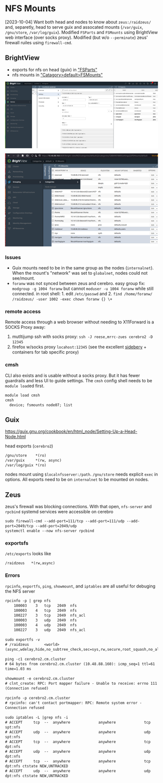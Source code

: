 # NFS Mounts
[2023-10-04] Want both head and nodes to know about `zeus:/raidzeus/` and, separetly, head to serve guix and assocated mounts (`/var/guix`, `/gnu/store`, `/var/log/guix`).
Modified `FSParts` and `FSMounts` using BrightView web interface (over socks proxy). Modified (but w/o `--perminate`) zeus' firewall ruiles using `firewall-cmd`. 

## BrightView
  * exports for nfs on head (guix) in ["FSParts"](https://10.48.88.160:8081/bright-view/#/j1/FSParts/default)
  * nfs mounts in ["Catagory>default>FSMounts"](https://10.48.88.160:8081/bright-view/#/j1/categories/default/j2/categories/12884901889/settings/j3/fSMounts/default)

![FSexports](bright_FSexports_guix.png)

![FSMounts](bright_FSMounts_guix_zeusraid.png)

### Issues
 * Guix mounts need to be in the same group as the nodes (`internalnet`). When the mount's "network" was set to `globalnet`, nodes could not see/mount.
 * `foranw` was not synced between zeus and cerebro. easy group fix: `modgroup -g 1004 foranw` but cannot `moduser -u 1004 foranw` while still connected. in root shell: 1. edit `/etc/passwd` and 2. `find /home/foranw/ /raidzeus/ -user 1002 -exec chown foranw {} \+`

### remote access
Remote access through a web browser without needing to X11Forward is a SOCKS Proxy away:

1. mutltijump ssh with socks proxy: `ssh -J reese,mrrc-zues cerebro2 -D 12345`
2. firefox w/socks proxy `locahost:12345` (see the excellent [sidebery](https://addons.mozilla.org/en-US/firefox/addon/sidebery/) + containers for tab specific proxy)

### cmsh
CLI also exists and is usable without a socks proxy. But it has fewer guardrails and less UI to guide settings. The `cmsh` config shell needs to be `module load`ed first. 

```
module load cmsh
cmsh
  device; fsmounts node07; list
```



## Guix
https://guix.gnu.org/cookbook/en/html_node/Setting-Up-a-Head-Node.html

head exports (`cerebro2`)
```
/gnu/store    *(ro)
/var/guix     *(rw, async)
/var/log/guix *(ro)
```

nodes mount using `$localnfsserver:/path`. `/gnu/store` needs explicit `exec` in options. All exports need to be on `internalnet` to be mounted on nodes.



## Zeus
zeus's firewall was blocking connections. With that open, `nfs-server` and `rpcbind` systemd services were accessible on cerebro

```
sudo firewall-cmd --add-port=111/tcp --add-port=111/udp --add-port=2049/tcp --add-port=2049/udp
systemctl enable --now nfs-server rpcbind
```

### exportsfs
`/etc/exports` looks like
```
/raidzeus   *(rw,async)
```

### Errors

`rpcinfo`, `exportfs`, `ping`, `showmount`, and `iptables` are all useful for debuging the NFS server

```
rpcinfo -p | grep nfs
    100003    3   tcp   2049  nfs
    100003    4   tcp   2049  nfs
    100227    3   tcp   2049  nfs_acl
    100003    3   udp   2049  nfs
    100003    4   udp   2049  nfs
    100227    3   udp   2049  nfs_acl

sudo exportfs -v
# /raidzeus       <world>(async,wdelay,hide,no_subtree_check,sec=sys,rw,secure,root_squash,no_all_squash)

ping -c1 cerebro2.cm.cluster 
# 64 bytes from cerebro2.cm.cluster (10.48.88.160): icmp_seq=1 ttl=61 time=1.03 ms

showmount -e cerebro2.cm.cluster
# clnt_create: RPC: Port mapper failure - Unable to receive: errno 111 (Connection refused)

rpcinfo -p cerebro2.cm.cluster
# rpcinfo: can't contact portmapper: RPC: Remote system error - Connection refused

sudo iptables -L |grep nfs -i
# ACCEPT     tcp  --  anywhere             anywhere             tcp spt:nfs
# ACCEPT     udp  --  anywhere             anywhere             udp spt:nfs
# ACCEPT     tcp  --  anywhere             anywhere             tcp dpt:nfs
# ACCEPT     udp  --  anywhere             anywhere             udp dpt:nfs
# ACCEPT     tcp  --  anywhere             anywhere             tcp dpt:nfs ctstate NEW,UNTRACKED
# ACCEPT     udp  --  anywhere             anywhere             udp dpt:nfs ctstate NEW,UNTRACKED
```


